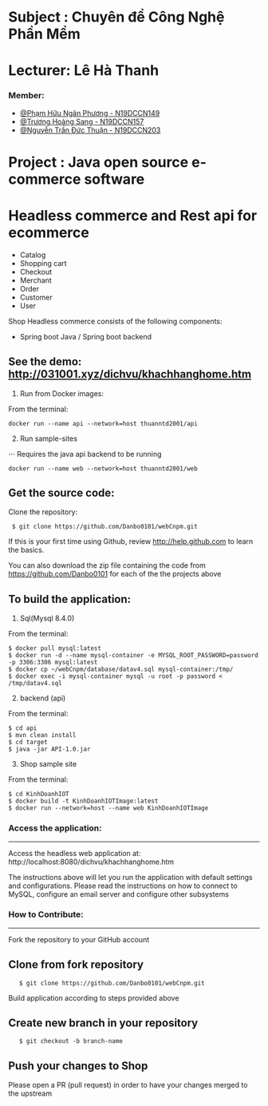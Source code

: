 
# Subject : Chuyên đề Công Nghệ Phần Mềm
# Lecturer: Lê Hà Thanh


### Member:

- [@Phạm Hữu Ngân Phương - N19DCCN149]()
- [@Trương Hoàng Sang - N19DCCN157]()
- [@Nguyễn Trần Đức Thuận - N19DCCN203]()


# Project : Java open source e-commerce software

#           Headless commerce and Rest api for ecommerce


- Catalog
- Shopping cart
- Checkout
- Merchant
- Order
- Customer
- User

Shop Headless commerce consists of the following components:

- Spring boot Java / Spring boot backend

See the demo: http://031001.xyz/dichvu/khachhanghome.htm
-------------------

1.  Run from Docker images:

From the terminal:

```
docker run --name api --network=host thuanntd2001/api
```
       
2. Run sample-sites

⋅⋅⋅ Requires the java api backend to be running

```
docker run --name web --network=host thuanntd2001/web
```

Get the source code:
-------------------
Clone the repository:
     
	 $ git clone https://github.com/Danbo0101/webCnpm.git


If this is your first time using Github, review http://help.github.com to learn the basics.

You can also download the zip file containing the code from https://github.com/Danbo0101 
for each of the the projects above

To build the application:
-------------------

1. Sql(Mysql 8.4.0)


From the terminal:

	$ docker pull mysql:latest
	$ docker run -d --name mysql-container -e MYSQL_ROOT_PASSWORD=password -p 3306:3306 mysql:latest
	$ docker cp ~/webCnpm/database/datav4.sql mysql-container:/tmp/
	$ docker exec -i mysql-container mysql -u root -p password < /tmp/datav4.sql


2. backend (api)


From the terminal:

	$ cd api
	$ mvn clean install
	$ cd target 
	$ java -jar API-1.0.jar

3. Shop sample site


From the terminal:

	$ cd KinhDoanhIOT
	$ docker build -t KinhDoanhIOTImage:latest
	$ docker run --network=host --name web KinhDoanhIOTImage


### Access the application:
-------------------

Access the headless web application at: http://localhost:8080/dichvu/khachhanghome.htm


The instructions above will let you run the application with default settings and configurations.
Please read the instructions on how to connect to MySQL, configure an email server and configure other subsystems


### How to Contribute:
-------------------
Fork the repository to your GitHub account

Clone from fork repository
-------------------

       $ git clone https://github.com/Danbo0101/webCnpm.git

Build application according to steps provided above

Create new branch in your repository
-------------------

	   $ git checkout -b branch-name


Push your changes to Shop
-------------------

Please open a PR (pull request) in order to have your changes merged to the upstream


